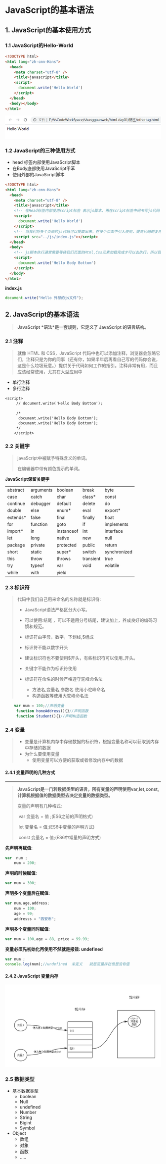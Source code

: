 # JavaScript的基本语法

## 1. JavaScript的基本使用方式

### 1.1 **JavaScript的Hello-World**

```html
<!DOCTYPE html>
<html lang="zh-cmn-Hans">
  <head>
    <meta charset="utf-8" />
    <title>javascript</title>
    <script>
      document.write('Hello World')
    </script>
  </head>
  <body></body>
</html>

```

![image-20201020170248389](_media/image-20201020170248389.png)

### 1.2 JavaScript的三种使用方式

+ head 标签内部使用JavaScript脚本
+ 在Body底部使用JavaScript甲苯
+ 使用外部的JavaScript脚本

```html
<!DOCTYPE html>
<html lang="zh-cmn-Hans">
  <head>
    <meta charset="utf-8" />
    <title>javascript</title>
    <!-- 在Head标签内部使用script标签 表示js脚本，再在script标签中间书写js代码 -->
    <script>
      document.write('Hello World')
    </script>
    <!-- 当我们将多个页面的js代码可以提取出来，在多个页面中引入使用，提高代码的复用性。页面更加的简洁 -->
    <script src="../js/index.js"></script>
  </head>
  <body>
    <!-- js脚本执行通常需要等待我们页面的Html,Css元素加载完成才可以去执行，所以我们将script脚本放在body底部 -->
    <script>
      document.write('Hello Body Bottom')
    </script>
  </body>
</html>

```

**index.js**

```javascript
document.write("Hello 外部的js文件");
```

## 2. JavaScript的基本语法

> **JavaScript \*语法\*是一套规则，它定义了 JavaScript 的语言结构。**

### 2.1 注释

> 就像 HTML 和 CSS，JavaScript 代码中也可以添加注释，浏览器会忽略它们，注释只是为你的同事（还有你，如果半年后再看自己写的代码你会说，这是什么垃圾玩意。）提供关于代码如何工作的指引。注释非常有用，而且应该经常使用，尤其在大型应用中

+ 单行注释
+ 多行注释

```html'
<script>
     // document.write('Hello Body Bottom');

     /*
      document.write('Hello Body Bottom');
      document.write('Hello Body Bottom');
     */
    </script>
```

### 2.2 关键字

> javaScript中被赋予特殊含义的单词。
>
> 在编辑器中带有颜色提示的单词。

**JavaScript保留关键字**

|          |           |            |           |              |
| -------- | --------- | ---------- | --------- | ------------ |
| abstract | arguments | boolean    | break     | byte         |
| case     | catch     | char       | class*    | const        |
| continue | debugger  | default    | delete    | do           |
| double   | else      | enum*      | eval      | export*      |
| extends* | false     | final      | finally   | float        |
| for      | function  | goto       | if        | implements   |
| import*  | in        | instanceof | int       | interface    |
| let      | long      | native     | new       | null         |
| package  | private   | protected  | public    | return       |
| short    | static    | super*     | switch    | synchronized |
| this     | throw     | throws     | transient | true         |
| try      | typeof    | var        | void      | volatile     |
| while    | with      | yield      |           |              |

### 2.3 标识符

> 代码中我们自己用来命名的名称就是标识符:
>
> + JavaScript语法严格区分大小写。
> + 可以使用:结尾 ，可以不适用分号结尾，建议加上，养成良好的编码习惯和规范。
>
> + 标识符由字母，数字，下划线,$组成
> + 标识符不能以数字开头
> + 建议标识符也不要使用$开头，有些标识符可以使用\_开头。
> + 关键字不能作为标识符使用
>
> + 标识符在命名的时候严格遵守驼峰命名法
>   + 方法名,变量名,参数名 使用小驼峰命名
>   + 构造函数等使用大驼峰命名法

```javascript
 	var num = 100;//声明变量
     function homeAddress(){}//声明函数
     function Student(){}//声明构造函数
```

### 2.4 变量

> - 变量是计算机内存中存储数据的标识符，根据变量名称可以获取到内存中存储的数据
> - 为什么要使用变量
>   - 使用变量可以方便的获取或者修改内存中的数据

#### 2.4.1 变量声明的几种方式

****

> **JavaScript是一门若数据类型的语言，所有变量的声明使用var,let,const,计算机根据值的数据类型去决定变量的数据类型。**
>
> 变量的声明有几种格式:
>
> ​	var 变量名  = 值 ;(ES6之前的声明格式)
>
> ​	let 变量名 = 值;(ES6中变量的声明方式)
>
> ​	const 变量名  = 值;(ES6中常量的声明方式)

**先声明再赋值:**

```javascript
var  num ;
	num = 200;
```

**声明的时候赋值:**

```javascript
var num = 300;
```

**声明多个变量后在赋值:**

```javascript
var num,age,address;
    num = 100;
    age = 99;
    addresss = "西安市";
```

**声明多个变量同时赋值:**

```javascript
var num = 100,age = 88, price = 99.99;
```

**变量必须先初始化再使用不然就是报错: undefined**

```javascript
var num ;
console.log(num);//undefined  未定义   就是变量存在但是没有值
```

#### 2.4.2 JavaScript 变量内存

![img](_media/173328266.png)

### 2.5 数据类型

+ 基本数据类型
  + boolean
  + Null
  + undefined
  + Number
  + String
  + Bigint
  + Symbol
+ Object
  + 数组
  + 对象
  + 函数
  + .....

